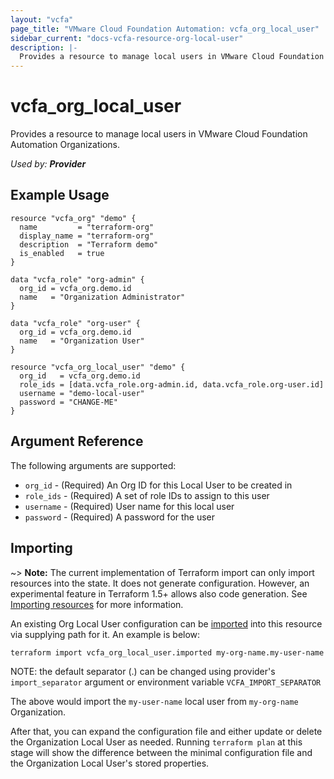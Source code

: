 ```yaml
---
layout: "vcfa"
page_title: "VMware Cloud Foundation Automation: vcfa_org_local_user"
sidebar_current: "docs-vcfa-resource-org-local-user"
description: |-
  Provides a resource to manage local users in VMware Cloud Foundation Automation Organizations.
---
```


# vcfa\_org\_local\_user

Provides a resource to manage local users in VMware Cloud Foundation Automation Organizations.

_Used by: **Provider**_

## Example Usage

```hcl
resource "vcfa_org" "demo" {
  name         = "terraform-org"
  display_name = "terraform-org"
  description  = "Terraform demo"
  is_enabled   = true
}

data "vcfa_role" "org-admin" {
  org_id = vcfa_org.demo.id
  name   = "Organization Administrator"
}

data "vcfa_role" "org-user" {
  org_id = vcfa_org.demo.id
  name   = "Organization User"
}

resource "vcfa_org_local_user" "demo" {
  org_id   = vcfa_org.demo.id
  role_ids = [data.vcfa_role.org-admin.id, data.vcfa_role.org-user.id]
  username = "demo-local-user"
  password = "CHANGE-ME"
}
```

## Argument Reference

The following arguments are supported:

- `org_id` - (Required) An Org ID for this Local User to be created in 
- `role_ids` - (Required) A set of role IDs to assign to this user
- `username` - (Required) User name for this local user
- `password` - (Required) A password for the user

## Importing

~> **Note:** The current implementation of Terraform import can only import resources into the
state. It does not generate configuration. However, an experimental feature in Terraform 1.5+ allows
also code generation. See [Importing resources][importing-resources] for more information.

An existing Org Local User configuration can be [imported][docs-import] into this resource via
supplying path for it. An example is below:

```
terraform import vcfa_org_local_user.imported my-org-name.my-user-name
```

NOTE: the default separator (.) can be changed using provider's `import_separator` argument or environment variable `VCFA_IMPORT_SEPARATOR`

The above would import the `my-user-name` local user from  `my-org-name` Organization.

After that, you can expand the configuration file and either update or delete the Organization Local User as needed. Running `terraform plan`
at this stage will show the difference between the minimal configuration file and the Organization Local User's stored properties.

[docs-import]: https://www.terraform.io/docs/import
[importing-resources]: /providers/vmware/vcfa/latest/docs/guides/importing_resources